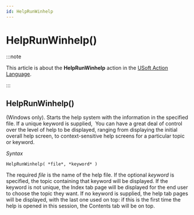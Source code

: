 ```yaml
---
id: HelpRunWinhelp
---
```


# HelpRunWinhelp()




:::note

This article is about the **HelpRunWinhelp** action in the [USoft Action Language](/Task_flow/Action_Language_reference/USoft_Action_Language.md).

:::

## **HelpRunWinhelp()**

(Windows only). Starts the help system with the information in the specified file. If a unique keyword is supplied,  You can have a great deal of control over the level of help to be displayed, ranging from displaying the initial overall help screen, to context-sensitive help screens for a particular topic or keyword.

*Syntax*

```
HelpRunWinhelp( *file*, *keyword* )
```

The required *file* is the name of the help file. If the optional *keyword* is specified, the topic containing that keyword will be displayed. If the keyword is not unique, the Index tab page will be displayed for the end user to choose the topic they want. If no keyword is supplied, the help tab pages will be displayed, with the last one used on top: if this is the first time the help is opened in this session, the Contents tab will be on top.